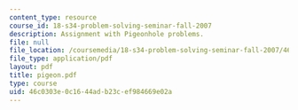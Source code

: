 ```yaml
---
content_type: resource
course_id: 18-s34-problem-solving-seminar-fall-2007
description: Assignment with Pigeonhole problems.
file: null
file_location: /coursemedia/18-s34-problem-solving-seminar-fall-2007/46c0303e0c1644adb23cef984669e02a_pigeon.pdf
file_type: application/pdf
layout: pdf
title: pigeon.pdf
type: course
uid: 46c0303e-0c16-44ad-b23c-ef984669e02a
---
```

